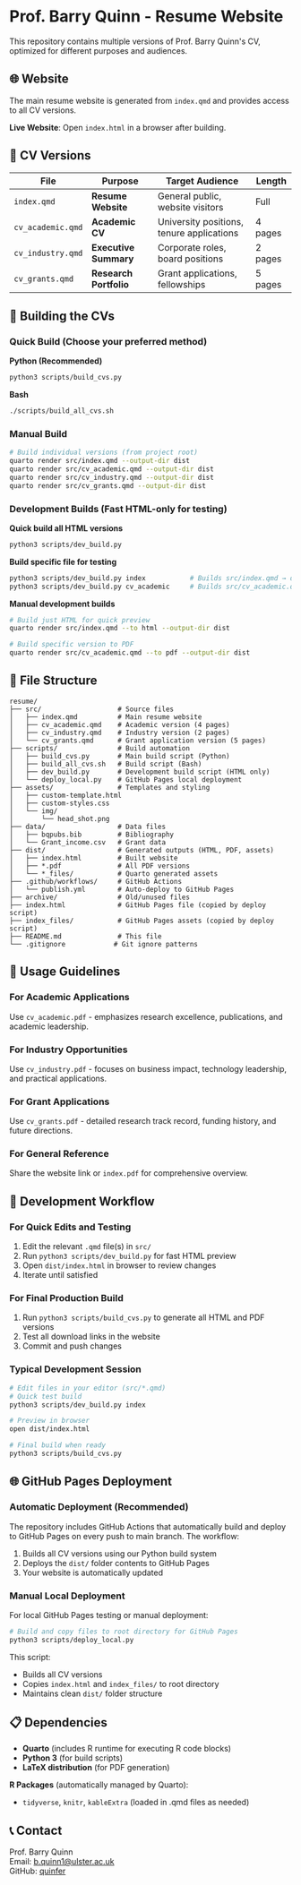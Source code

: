 # Prof. Barry Quinn - Resume Website

This repository contains multiple versions of Prof. Barry Quinn's CV, optimized for different purposes and audiences.

## 🌐 Website
The main resume website is generated from `index.qmd` and provides access to all CV versions.

**Live Website**: Open `index.html` in a browser after building.

## 📄 CV Versions

| File | Purpose | Target Audience | Length |
|------|---------|----------------|---------|
| `index.qmd` | **Resume Website** | General public, website visitors | Full |
| `cv_academic.qmd` | **Academic CV** | University positions, tenure applications | 4 pages |
| `cv_industry.qmd` | **Executive Summary** | Corporate roles, board positions | 2 pages |
| `cv_grants.qmd` | **Research Portfolio** | Grant applications, fellowships | 5 pages |

## 🔧 Building the CVs

### Quick Build (Choose your preferred method)

**Python (Recommended)**
```bash
python3 scripts/build_cvs.py
```

**Bash**
```bash
./scripts/build_all_cvs.sh
```

### Manual Build
```bash
# Build individual versions (from project root)
quarto render src/index.qmd --output-dir dist
quarto render src/cv_academic.qmd --output-dir dist
quarto render src/cv_industry.qmd --output-dir dist
quarto render src/cv_grants.qmd --output-dir dist
```

### Development Builds (Fast HTML-only for testing)

**Quick build all HTML versions**
```bash
python3 scripts/dev_build.py
```

**Build specific file for testing**
```bash
python3 scripts/dev_build.py index           # Builds src/index.qmd → dist/index.html
python3 scripts/dev_build.py cv_academic     # Builds src/cv_academic.qmd → dist/cv_academic.html
```

**Manual development builds**
```bash
# Build just HTML for quick preview
quarto render src/index.qmd --to html --output-dir dist

# Build specific version to PDF
quarto render src/cv_academic.qmd --to pdf --output-dir dist
```

## 📁 File Structure

```
resume/
├── src/                   # Source files
│   ├── index.qmd          # Main resume website
│   ├── cv_academic.qmd    # Academic version (4 pages)
│   ├── cv_industry.qmd    # Industry version (2 pages)
│   └── cv_grants.qmd      # Grant application version (5 pages)
├── scripts/               # Build automation
│   ├── build_cvs.py       # Main build script (Python)
│   ├── build_all_cvs.sh   # Build script (Bash)
│   ├── dev_build.py       # Development build script (HTML only)
│   └── deploy_local.py    # GitHub Pages local deployment
├── assets/                # Templates and styling
│   ├── custom-template.html
│   ├── custom-styles.css
│   └── img/
│       └── head_shot.png
├── data/                  # Data files
│   ├── bqpubs.bib         # Bibliography
│   └── Grant_income.csv   # Grant data
├── dist/                  # Generated outputs (HTML, PDF, assets)
│   ├── index.html         # Built website
│   ├── *.pdf              # All PDF versions
│   └── *_files/           # Quarto generated assets
├── .github/workflows/     # GitHub Actions
│   └── publish.yml        # Auto-deploy to GitHub Pages
├── archive/               # Old/unused files
├── index.html             # GitHub Pages file (copied by deploy script)
├── index_files/           # GitHub Pages assets (copied by deploy script)
├── README.md              # This file
└── .gitignore            # Git ignore patterns
```

## 🎯 Usage Guidelines

### For Academic Applications
Use `cv_academic.pdf` - emphasizes research excellence, publications, and academic leadership.

### For Industry Opportunities  
Use `cv_industry.pdf` - focuses on business impact, technology leadership, and practical applications.

### For Grant Applications
Use `cv_grants.pdf` - detailed research track record, funding history, and future directions.

### For General Reference
Share the website link or `index.pdf` for comprehensive overview.

## 🔄 Development Workflow

### For Quick Edits and Testing
1. Edit the relevant `.qmd` file(s) in `src/`
2. Run `python3 scripts/dev_build.py` for fast HTML preview
3. Open `dist/index.html` in browser to review changes
4. Iterate until satisfied

### For Final Production Build
1. Run `python3 scripts/build_cvs.py` to generate all HTML and PDF versions
2. Test all download links in the website
3. Commit and push changes

### Typical Development Session
```bash
# Edit files in your editor (src/*.qmd)
# Quick test build
python3 scripts/dev_build.py index

# Preview in browser
open dist/index.html

# Final build when ready
python3 scripts/build_cvs.py
```

## 🌐 GitHub Pages Deployment

### Automatic Deployment (Recommended)
The repository includes GitHub Actions that automatically build and deploy to GitHub Pages on every push to main branch. The workflow:
1. Builds all CV versions using our Python build system
2. Deploys the `dist/` folder contents to GitHub Pages
3. Your website is automatically updated

### Manual Local Deployment
For local GitHub Pages testing or manual deployment:

```bash
# Build and copy files to root directory for GitHub Pages
python3 scripts/deploy_local.py
```

This script:
- Builds all CV versions
- Copies `index.html` and `index_files/` to root directory
- Maintains clean `dist/` folder structure

## 📋 Dependencies

- **Quarto** (includes R runtime for executing R code blocks)
- **Python 3** (for build scripts)
- **LaTeX distribution** (for PDF generation)

**R Packages** (automatically managed by Quarto):
- `tidyverse`, `knitr`, `kableExtra` (loaded in .qmd files as needed)

## 📞 Contact

Prof. Barry Quinn  
Email: b.quinn1@ulster.ac.uk  
GitHub: [quinfer](https://github.com/quinfer)
